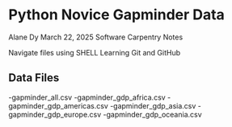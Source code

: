 # Python Novice Gapminder Data

Alane Dy
March 22, 2025
Software Carpentry Notes

Navigate files using SHELL
Learning Git and GitHub

## Data Files
-gapminder_all.csv
-gapminder_gdp_africa.csv
-gapminder_gdp_americas.csv
-gapminder_gdp_asia.csv
-gapminder_gdp_europe.csv
-gapminder_gdp_oceania.csv
